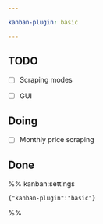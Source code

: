 ```yaml
---

kanban-plugin: basic

---
```


## TODO

- [ ] Scraping modes
- [ ] GUI


## Doing

- [ ] Monthly price scraping


## Done





%% kanban:settings
```
{"kanban-plugin":"basic"}
```
%%